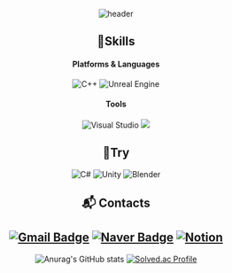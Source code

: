 <div align="center">

![header](https://capsule-render.vercel.app/api?type=waving&color=timeGradient&text=Taewan2Da%20&animation=twinkling&fontSize=70&fontAlignY=40&fontAlign=52.5&height=250)

## 💪Skills
#### Platforms & Languages
![C++](https://img.shields.io/badge/c++-%2300599C.svg?style=for-the-badge&logo=c%2B%2B&logoColor=white)
![Unreal Engine](https://img.shields.io/badge/unrealengine-%23313131.svg?style=for-the-badge&logo=unrealengine&logoColor=white)

#### Tools
![Visual Studio](https://img.shields.io/badge/Visual%20Studio-5C2D91.svg?style=for-the-badge&logo=visual-studio&logoColor=white) <img src="https://img.shields.io/badge/github-181717?style=for-the-badge&logo=github&logoColor=white">

## 🔧Try
![C#](https://img.shields.io/badge/c%23-%23239120.svg?style=for-the-badge&logo=csharp&logoColor=white)
![Unity](https://img.shields.io/badge/unity-%23000000.svg?style=for-the-badge&logo=unity&logoColor=white)
![Blender](https://img.shields.io/badge/blender-%23F5792A.svg?style=for-the-badge&logo=blender&logoColor=white)


## :mailbox_with_mail: Contacts
[![Gmail Badge](https://img.shields.io/badge/Gmail-d14836?style=flat-square&logo=Gmail&logoColor=white&link=mailto:lms2955@gmail.com)](mailto:lms2955@gmail.com)
[![Naver Badge](https://img.shields.io/badge/Naver-03C75A?style=flat-square&logo=Naver&logoColor=white&link=mailto:pkh2956@naver.com)](mailto:pkh2956@naver.com)
[![Notion](https://img.shields.io/badge/Notion-%23000000.svg?style=flat-square&logo=notion&logoColor=white&)]()
</br>
-----------------------------

![Anurag's GitHub stats](https://github-readme-stats.vercel.app/api?username=Taewan2Da&show_icons=true&theme=tokyonight) 
[![Solved.ac Profile](http://mazassumnida.wtf/api/v2/generate_badge?boj=ncs0801)](https://solved.ac/ncs0801/) 

</div>
